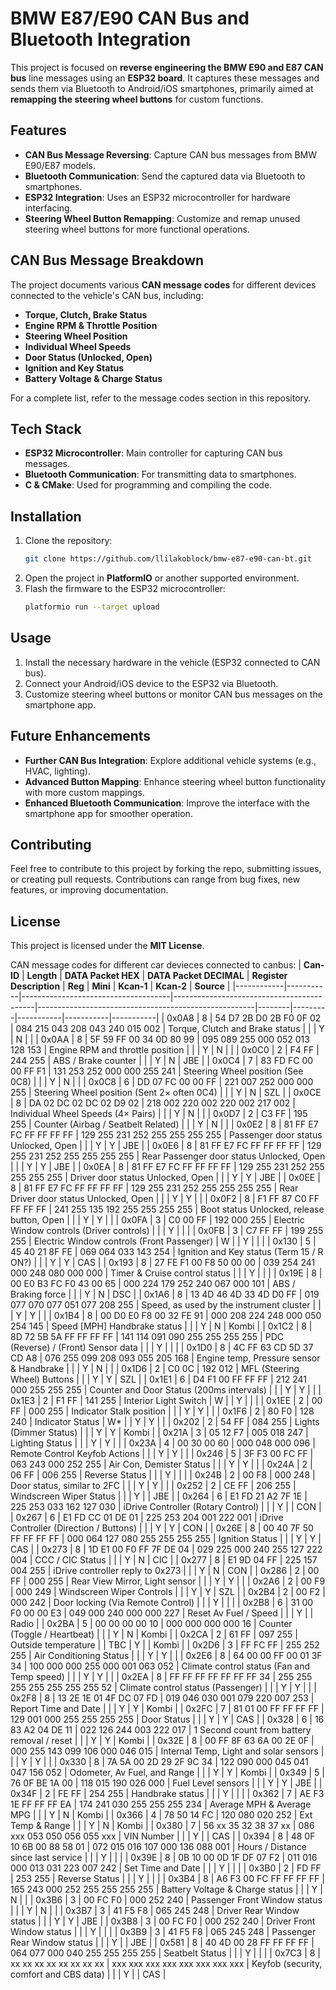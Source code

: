
# BMW E87/E90 CAN Bus and Bluetooth Integration

This project is focused on **reverse engineering the BMW E90 and E87 CAN bus** line messages using an **ESP32 board**. It captures these messages and sends them via Bluetooth to Android/iOS smartphones, primarily aimed at **remapping the steering wheel buttons** for custom functions.

## Features
- **CAN Bus Message Reversing**: Capture CAN bus messages from BMW E90/E87 models.
- **Bluetooth Communication**: Send the captured data via Bluetooth to smartphones.
- **ESP32 Integration**: Uses an ESP32 microcontroller for hardware interfacing.
- **Steering Wheel Button Remapping**: Customize and remap unused steering wheel buttons for more functional operations.

## CAN Bus Message Breakdown
The project documents various **CAN message codes** for different devices connected to the vehicle's CAN bus, including:
- **Torque, Clutch, Brake Status**
- **Engine RPM & Throttle Position**
- **Steering Wheel Position**
- **Individual Wheel Speeds**
- **Door Status (Unlocked, Open)**
- **Ignition and Key Status**
- **Battery Voltage & Charge Status**

For a complete list, refer to the message codes section in this repository.

## Tech Stack
- **ESP32 Microcontroller**: Main controller for capturing CAN bus messages.
- **Bluetooth Communication**: For transmitting data to smartphones.
- **C & CMake**: Used for programming and compiling the code.

## Installation
1. Clone the repository:
   ```bash
   git clone https://github.com/llilakoblock/bmw-e87-e90-can-bt.git
   ```
2. Open the project in **PlatformIO** or another supported environment.
3. Flash the firmware to the ESP32 microcontroller:
   ```bash
   platformio run --target upload
   ```

## Usage
1. Install the necessary hardware in the vehicle (ESP32 connected to CAN bus).
2. Connect your Android/iOS device to the ESP32 via Bluetooth.
3. Customize steering wheel buttons or monitor CAN bus messages on the smartphone app.

## Future Enhancements
- **Further CAN Bus Integration**: Explore additional vehicle systems (e.g., HVAC, lighting).
- **Advanced Button Mapping**: Enhance steering wheel button functionality with more custom mappings.
- **Enhanced Bluetooth Communication**: Improve the interface with the smartphone app for smoother operation.

## Contributing
Feel free to contribute to this project by forking the repo, submitting issues, or creating pull requests. Contributions can range from bug fixes, new features, or improving documentation.

## License
This project is licensed under the **MIT License**.


CAN message codes for different car devieces connected to canbus:
| **Can-ID** | **Length** | **DATA Packet HEX**                 | **DATA Packet DECIMAL**                   | **Register Description**                             | **Reg** | **Mini** | **Kcan-1** | **Kcan-2** | **Source** |
|------------|-----------|-------------------------------------|-------------------------------------------|------------------------------------------------------|--------|---------|-----------|-----------|-----------|
| 0x0A8      | 8         | 54 D7 2B D0 2B F0 0F 02             | 084 215 043 208 043 240 015 002           | Torque, Clutch and Brake status                      |        |         | Y         | N         |           |
| 0x0AA      | 8         | 5F 59 FF 00  34 0D 80 99            | 095 089 255 000  052 013 128 153          | Engine RPM and throttle position                    |        |         | Y         | N         |           |
| 0x0C0      | 2         | F4 FF                               | 244 255                                   | ABS / Brake counter                                 |        |         | Y         | N         | JBE       |
| 0x0C4      | 7         | 83 FD FC 00 00 FF F1                | 131 253 252 000 000 255 241               | Steering Wheel position (See 0C8)                    |        |         | Y         | N         |           |
| 0x0C8      | 6         | DD 07 FC 00 00 FF                   | 221 007 252 000 000 255                   | Steering Wheel position (Sent 2× often 0C4)          |        |         | Y         | N         | SZL       |
| 0x0CE      | 8         | DA 02 DC 02 DC 02 D9 02             | 218 002 220 002 220 002 217 002           | Individual Wheel Speeds (4× Pairs)                   |        |         | Y         | N         |           |
| 0x0D7      | 2         | C3 FF                               | 195 255                                   | Counter (Airbag / Seatbelt Related)                  |        |         | Y         | N         |           |
| 0x0E2      | 8         | 81 FF E7 FC FF FF FF FF            | 129 255 231 252 255 255 255 255           | Passenger door status Unlocked, Open                 |        |         | Y         | Y         | JBE       |
| 0x0E6      | 8         | 81 FF E7 FC FF FF FF FF            | 129 255 231 252 255 255 255 255           | Rear Passenger door status Unlocked, Open            |        |         | Y         | Y         | JBE       |
| 0x0EA      | 8         | 81 FF E7 FC FF FF FF FF            | 129 255 231 252 255 255 255 255           | Driver door status Unlocked, Open                    |        |         | Y         | Y         | JBE       |
| 0x0EE      | 8         | 81 FF E7 FC FF FF FF FF            | 129 255 231 252 255 255 255 255           | Rear Driver door status Unlocked, Open               |        |         | Y         | Y         |           |
| 0x0F2      | 8         | F1 FF 87 C0 FF FF FF FF            | 241 255 135 192 255 255 255 255           | Boot status Unlocked, release button, Open           |        |         | Y         | Y         |           |
| 0x0FA      | 3         | C0 00 FF                           | 192 000 255                               | Electric Window controls (Driver controls)           |        |         | Y         |           |           |
| 0x0FB      | 3         | C7 FF FF                            | 199 255 255                               | Electric Window controls (Front Passenger)           | W      |         | Y         |           |           |
| 0x130      | 5         | 45 40 21 8F FE                     | 069 064 033 143 254                       | Ignition and Key status (Term 15 / R ON?)            |        |         | Y         | Y         | CAS       |
| 0x193      | 8         | 27 FE F1 00 F8 50 00 00             | 039 254 241 000 248 080 000 000           | Timer & Cruise control status                        |        |         | Y         |           |           |
| 0x19E      | 8         | 00 E0 B3 FC F0  43 00 65            | 000 224 179 252 240 067 000 101           | ABS / Braking force                                  |        |         | Y         | N         | DSC       |
| 0x1A6      | 8         | 13 4D 46 4D 33 4D D0 FF             | 019 077 070 077 051 077 208 255           | Speed, as used by the instrument cluster             |        |         | Y         | Y         |           |
| 0x1B4      | 8         | 00 D0 E0 F8 00 32 FE 91             | 000 208 224 248 000 050 254 145           | Speed [MPH] Handbrake status                         |        |         | Y         | N         | Kombi     |
| 0x1C2      | 8         | 8D 72 5B 5A FF FF FF FF            | 141 114 091 090 255 255 255 255           | PDC (Reverse) / (Front) Sensor data                  |        |         | Y         |           |           |
| 0x1D0      | 8         | 4C FF 63 CD 5D 37 CD A8             | 076 255 099 208 093 055 205 168           | Engine temp, Pressure sensor & Handbrake             |        |         | Y         | N         |           |
| 0x1D6      | 2         | C0 0C                               | 192 012                                   | MFL (Steering Wheel) Buttons                         |        |         | Y         | Y         | SZL       |
| 0x1E1      | 6         | D4 F1 00 FF FF FF                   | 212 241 000 255 255 255                   | Counter and Door Status (200ms intervals)            |        |         | Y         | Y         |           |
| 0x1E3      | 2         | F1 FF                               | 141 255                                   | Interior Light Switch                                | W      |         | Y         |           |           |
| 0x1EE      | 2         | 00 FF                               | 000 255                                   | Indicator Stalk position                             |        |         | Y         | Y         |           |
| 0x1F6      | 2         | 80 F0                               | 128 240                                   | Indicator Status                                     | W*     |         | Y         | Y         |           |
| 0x202      | 2         | 54 FF                               | 084 255                                   | Lights (Dimmer Status)                               |        |         | Y         | Y         | Kombi     |
| 0x21A      | 3         | 05 12 F7                            | 005 018 247                               | Lighting Status                                      |        |         | Y         | Y         |           |
| 0x23A      | 4         | 00 30 00 60                         | 000 048 000 096                           | Remote Control Keyfob Actions                        |        |         | Y         | Y         |           |
| 0x246      | 5         | 3F  F3 00 FC FF                     | 063  243 000 252 255                      | Air Con, Demister Status                             |        |         | Y         | Y         |           |
| 0x24A      | 2         | 06 FF                               | 006 255                                   | Reverse Status                                       |        |         | Y         |           |           |
| 0x24B      | 2         | 00 F8                               | 000 248                                   | Door status, similar to 2FC                          |        |         | Y         | Y         |           |
| 0x252      | 2         | CE FF                               | 206 255                                   | Windscreen Wiper Status                              |        |         | Y         |           | JBE       |
| 0x264      | 6         | E1 FD  21 A2 7F 1E                  | 225 253  033 162  127 030                 | iDrive Controller (Rotary Control)                   |        |         | Y         |           | CON       |
| 0x267      | 6         | E1 FD CC 01 DE 01                   | 225 253 204 001 222 001                   | iDrive Controller (Direction / Buttons)              |        |         | Y         | Y         | CON       |
| 0x26E      | 8         | 00 40 7F 50 FF FF FF FF            | 000 064 127 080 255 255 255 255           | Ignition Status                                      |        |         | Y         | Y         | CAS       |
| 0x273      | 8         | 1D E1 00 F0 FF 7F DE 04             | 029 225 000 240 255 127 222 004           | CCC / CIC Status                                     |        |         | Y         | N         | CIC       |
| 0x277      | 8         | E1 9D 04 FF                         | 225 157 004 255                           | iDrive controller reply to 0x273                     |        |         | Y         | N         | CON       |
| 0x286      | 2         | 00 FF                               | 000 255                                   | Rear View Mirror, Light sensor                       |        |         | Y         | Y         |           |
| 0x2A6      | 2         | 00 F9                               | 000 249                                   | Windscreen Wiper Controls                            |        |         | Y         | Y         | SZL       |
| 0x2B4      | 2         | 00 F2                               | 000 242                                   | Door locking (Via Remote Control)                    |        |         | Y         |           |           |
| 0x2B8      | 6         | 31 00 F0 00 00 E3                    | 049 000 240 000 000 227                   | Reset Av Fuel / Speed                                |        |         | Y         |           | Radio     |
| 0x2BA      | 5         | 00 00 00 00 10                       | 000 000 000 000 16                        | Counter (Toggle / Heartbeat)                         |        |         | Y         | N         | Kombi     |
| 0x2CA      | 2         | 61 FF                               | 097 255                                   | Outside temperature                                  |        | TBC     | Y         |           | Kombi     |
| 0x2D6      | 3         | FF FC FF                            | 255 252 255                               | Air Conditioning Status                              |        |         | Y         | Y         |           |
| 0x2E6      | 8         | 64 00 00 FF 00 01 3F 34             | 100 000 000 255 000 001 063 052           | Climate control status (Fan and Temp speed)           |        |         | Y         | Y         |           |
| 0x2EA      | 8         | FF FF FF FF FF FF FF 34            | 255 255 255 255 255 255 255 52            | Climate control status (Passenger)                   |        |         | Y         | Y         |           |
| 0x2F8      | 8         | 13 2E 1E 01 4F DC 07 FD             | 019 046 030 001 079 220 007 253           | Report Time and Date                                 |        |         | Y         | Y         | Kombi     |
| 0x2FC      | 7         | 81 01 00 FF FF FF FF               | 129 001 000 255 255 255 255               | Door Status                                          |        |         | Y         | Y         | CAS       |
| 0x328      | 6         | 16 83 A2 04 DE 11                   | 022 126 244 003 222 017                   | 1 Second count from battery removal / reset          |        |         | Y         | Y         | Kombi     |
| 0x32E      | 8         | 00 FF 8F 63 6A 00 2E 0F             | 000 255 143 099 106 000 046 015           | Internal Temp, Light and solar sensors               |        |         | Y         | Y         |           |
| 0x330      | 8         | 7A 5A 00  2D 29 2F 9C 34            | 122 090 000 045 041 047 156 052           | Odometer, Av Fuel, and Range                         |        |         | Y         | Y         | Kombi     |
| 0x349      | 5         | 76 0F BE 1A 00                      | 118 015 190 026 000                       | Fuel Level sensors                                   |        |         | Y         | Y         | JBE       |
| 0x34F      | 2         | FE FF                               | 254 255                                   | Handbrake status                                     |        |         | Y         |           |           |
| 0x362      | 7         | AE F3 1E FF FF FF EA               | 174 241 030 255 255 255 234               | Average MPH & Average MPG                            |        |         | Y         | N         | Kombi     |
| 0x366      | 4         | 78  50 14 FC                       | 120  080 020 252                          | Ext Temp & Range                                     |        |         | Y         | N         | Kombi     |
| 0x380      | 7         | 56 xx 35 32 38 37 xx                | 086 xxx 053 050 056 055 xxx               | VIN Number                                           |        |         | Y         |           | CAS       |
| 0x394      | 8         | 48 0F 10 6B 00 88 58 01             | 072 015 016 107 000 136 088 001           | Hours / Distance since last service                  |        |         | Y         |           |           |
| 0x39E      | 8         | 0B 10 00 0D 1F DF 07 F2             | 011 016 000 013 031 223 007 242           | Set Time and Date                                    |        |         | Y         |           |           |
| 0x3B0      | 2         | FD FF                               | 253 255                                   | Reverse Status                                       |        |         | Y         |           |           |
| 0x3B4      | 8         | A6 F3 00 FC FF FF FF FF            | 165 243 000 252 255 255 255 255           | Battery Voltage & Charge status                      |        |         | Y         | N         |           |
| 0x3B6      | 3         | 00 FC F0                            | 000 252 240                               | Passenger Front Window status                        |        |         | Y         | N         |           |
| 0x3B7      | 3         | 41 F5 F8                            | 065 245 248                               | Driver Rear Window status                            |        |         | Y         | Y         | JBE       |
| 0x3B8      | 3         | 00 FC F0                            | 000 252 240                               | Driver Front Window status                           |        |         | Y         |           |           |
| 0x3B9      | 3         | 41 F5 F8                            | 065 245 248                               | Passenger Rear Window status                         |        |         | Y         |           | JBE       |
| 0x581      | 8         | 40 4D 00 28 FF FF FF FF            | 064 077 000 040 255 255 255 255           | Seatbelt Status                                      |        |         | Y         |           |           |
| 0x7C3      | 8         | xx xx xx xx xx xx xx xx            | xxx xxx xxx xxx xxx xxx xxx xxx           | Keyfob (security, comfort and CBS data)              |        |         | Y         |           | CAS       |

